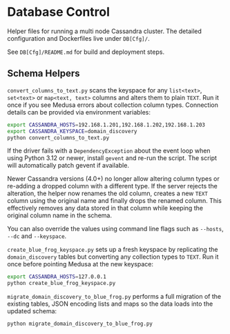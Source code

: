 # Database Control

Helper files for running a multi node Cassandra cluster. The detailed configuration and Dockerfiles live under `DB[Cfg]/`.

See `DB[Cfg]/README.md` for build and deployment steps.

## Schema Helpers

`convert_columns_to_text.py` scans the keyspace for any `list<text>`, `set<text>`
or `map<text, text>` columns and alters them to plain `TEXT`. Run it once if you
see Medusa errors about collection column types. Connection details can be
provided via environment variables:

```bash
export CASSANDRA_HOSTS=192.168.1.201,192.168.1.202,192.168.1.203
export CASSANDRA_KEYSPACE=domain_discovery
python convert_columns_to_text.py
```

If the driver fails with a `DependencyException` about the event loop when using
Python 3.12 or newer, install `gevent` and re-run the script. The script will
automatically patch gevent if available.

Newer Cassandra versions (4.0+) no longer allow altering column types or
re-adding a dropped column with a different type. If the server rejects the
alteration, the helper now renames the old column, creates a new `TEXT` column
using the original name and finally drops the renamed column. This effectively
removes any data stored in that column while keeping the original column name in
the schema.

You can also override the values using command line flags such as
`--hosts`, `--dc` and `--keyspace`.

`create_blue_frog_keyspace.py` sets up a fresh keyspace by replicating the
`domain_discovery` tables but converting any collection types to `TEXT`. Run it
once before pointing Medusa at the new keyspace:

```bash
export CASSANDRA_HOSTS=127.0.0.1
python create_blue_frog_keyspace.py
```

`migrate_domain_discovery_to_blue_frog.py` performs a full migration of the
existing tables, JSON encoding lists and maps so the data loads into the updated
schema:

```bash
python migrate_domain_discovery_to_blue_frog.py
```
